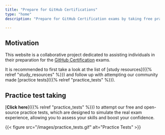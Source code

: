 ```yaml
---
title: "Prepare for GitHub Certifications"
type: "home"
description: "Prepare for GitHub Certification exams by taking free practice tests. These are not questions dumps but a set of community made questions for GitHub Actions, GitHub Administration, GitHub Advanced Security and GitHub Foundations exams!"

---
```


## Motivation

This website is a collaborative project dedicated to assisting individuals in their preparation for the [GitHub Certification](https://resources.github.com/learn/certifications/) exams.

It is recommended to first take a look at the list of [study resources]({{% relref "study_resources" %}}) and follow up with attempting our community made [practice tests]({{% relref "practice_tests" %}}).


## Practice test taking


[**Click here**]({{% relref "practice_tests" %}}) to attempt our free and open-source practice tests, which are designed to simulate the real exam experience, allowing you to assess your skills and boost your confidence.

{{< figure src="/images/practice_tests.gif" alt="Practice Tests" >}}
